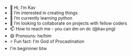 - 👋 Hi, I’m Kav
- 👀 I’m interested in creating things
- 🌱 I’m currently learning python
- 💞️ I’m looking to collaborate on projects with fellow coders
- 📫 How to reach me - you can dm on dc (@kav.png)
- 😄 Pronouns: he/him
- ⚡ Fun fact: I'm God of Procastination
- I'm beginnner btw

<!---
5Kav/5Kav is a ✨ special ✨ repository because its `README.md` (this file) appears on your GitHub profile.
You can click the Preview link to take a look at your changes.
--->
